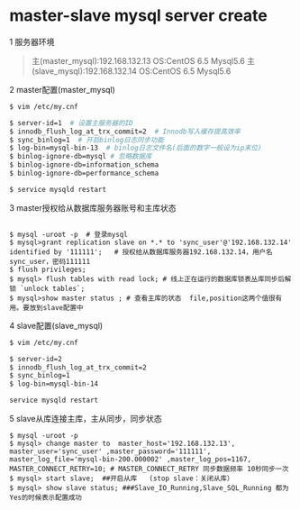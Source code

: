 master-slave mysql server create
=========================================

1 服务器环境

> 主(master_mysql):192.168.132.13  OS:CentOS 6.5 Mysql5.6
> 主(slave_mysql):192.168.132.14  OS:CentOS 6.5 Mysql5.6

2 master配置(master_mysql)

```bash
$ vim /etc/my.cnf

$ server-id=1  # 设置主服务器的ID
$ innodb_flush_log_at_trx_commit=2  # Innodb写入缓存提高效率
$ sync_binlog=1  # 开启binlog日志同步功能
$ log-bin=mysql-bin-13  # binlog日志文件名(后面的数字一般设为ip末位)
$ binlog-ignore-db=mysql # 忽略数据库
$ binlog-ignore-db=information_schema
$ binlog-ignore-db=performance_schema

$ service mysqld restart
```

3 master授权给从数据库服务器账号和主库状态

```mysql

$ mysql -uroot -p  # 登录mysql
$ mysql>grant replication slave on *.* to 'sync_user'@'192.168.132.14' identified by '111111';   # 授权给从数据库服务器192.168.132.14，用户名sync_user，密码111111
$ flush privileges;
$ mysql> flush tables with read lock; # 线上正在运行的数据库锁表丛库同步后解锁 `unlock tables`;
$ mysql>show master status ; # 查看主库的状态  file,position这两个值很有用。要放到slave配置中

```
4 slave配置(slave_mysql)

```bash
$ vim /etc/my.cnf

$ server-id=2
$ innodb_flush_log_at_trx_commit=2
$ sync_binlog=1
$ log-bin=mysql-bin-14

service mysqld restart
```

5 slave从库连接主库，主从同步，同步状态

```mysql
$ mysql -uroot -p
$ mysql> change master to  master_host='192.168.132.13', master_user='sync_user' ,master_password='111111', master_log_file='mysql-bin-200.000002' ,master_log_pos=1167, MASTER_CONNECT_RETRY=10; # MASTER_CONNECT_RETRY 同步数据频率 10秒同步一次
$ mysql> start slave;  ##开启从库   (stop slave：关闭从库）
$ mysql> show slave status; ###Slave_IO_Running,Slave_SQL_Running 都为Yes的时候表示配置成功
```
